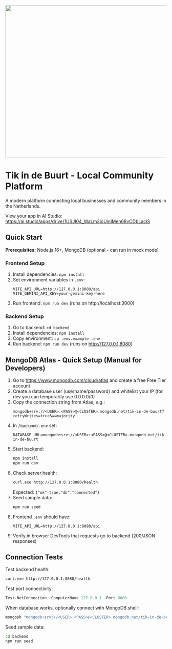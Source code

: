 <div align="center">
<img width="1200" height="475" alt="GHBanner" src="https://github.com/user-attachments/assets/0aa67016-6eaf-458a-adb2-6e31a0763ed6" />
</div>

# Tik in de Buurt - Local Community Platform

A modern platform connecting local businesses and community members in the Netherlands.

View your app in AI Studio: https://ai.studio/apps/drive/1USJI04_WaLm3ioUinIMeh68vCDbLaciS

## Quick Start

**Prerequisites:** Node.js 16+, MongoDB (optional - can run in mock mode)

### Frontend Setup
1. Install dependencies: `npm install`
2. Set environment variables in `.env`:
   ```env
   VITE_API_URL=http://127.0.0.1:8080/api
   VITE_GEMINI_API_KEY=your-gemini-key-here
   ```
3. Run frontend: `npm run dev` (runs on http://localhost:3000)

### Backend Setup  
1. Go to backend: `cd backend`
2. Install dependencies: `npm install` 
3. Copy environment: `cp .env.example .env`
4. Run backend: `npm run dev` (runs on http://127.0.0.1:8080)

## MongoDB Atlas - Quick Setup (Manual for Developers)

1. Go to https://www.mongodb.com/cloud/atlas and create a free Free Tier account
2. Create a database user (username/password) and whitelist your IP (for dev you can temporarily use 0.0.0.0/0)
3. Copy the connection string from Atlas, e.g.:
   ```
   mongodb+srv://<USER>:<PASS>@<CLUSTER>.mongodb.net/tik-in-de-buurt?retryWrites=true&w=majority
   ```
4. In `/backend/.env` set:
   ```env
   DATABASE_URL=mongodb+srv://<USER>:<PASS>@<CLUSTER>.mongodb.net/tik-in-de-buurt
   ```
5. Start backend:
   ```bash
   npm install
   npm run dev
   ```
6. Check server health:
   ```bash
   curl.exe http://127.0.0.1:8080/health
   ```
   Expected: `{"ok":true,"db":"connected"}`
7. Seed sample data:
   ```bash
   npm run seed
   ```
8. Frontend `.env` should have:
   ```env
   VITE_API_URL=http://127.0.0.1:8080/api
   ```
9. Verify in browser DevTools that requests go to backend (200/JSON responses)

## Connection Tests

Test backend health:
```bash
curl.exe http://127.0.0.1:8080/health
```

Test port connectivity:
```powershell
Test-NetConnection -ComputerName 127.0.0.1 -Port 8080
```

When database works, optionally connect with MongoDB shell:
```bash
mongosh "mongodb+srv://<USER>:<PASS>@<CLUSTER>.mongodb.net/tik-in-de-buurt"
```

Seed sample data:
```bash
cd backend
npm run seed
```
